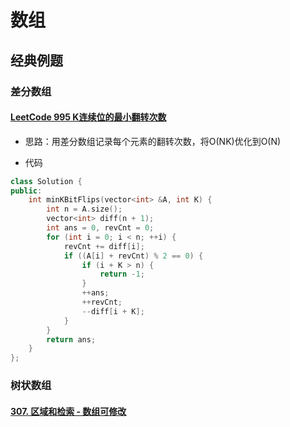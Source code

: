 # 数组

## 经典例题

### 差分数组

#### [LeetCode 995 K连续位的最小翻转次数](https://leetcode-cn.com/problems/minimum-number-of-k-consecutive-bit-flips/)

- 思路：用差分数组记录每个元素的翻转次数，将O(NK)优化到O(N)

- 代码

```c++
class Solution {
public:
    int minKBitFlips(vector<int> &A, int K) {
        int n = A.size();
        vector<int> diff(n + 1);
        int ans = 0, revCnt = 0;
        for (int i = 0; i < n; ++i) {
            revCnt += diff[i];
            if ((A[i] + revCnt) % 2 == 0) {
                if (i + K > n) {
                    return -1;
                }
                ++ans;
                ++revCnt;
                --diff[i + K];
            }
        }
        return ans;
    }
};
```

### 树状数组

#### [307. 区域和检索 - 数组可修改](https://leetcode-cn.com/problems/range-sum-query-mutable/)

```c++

```

